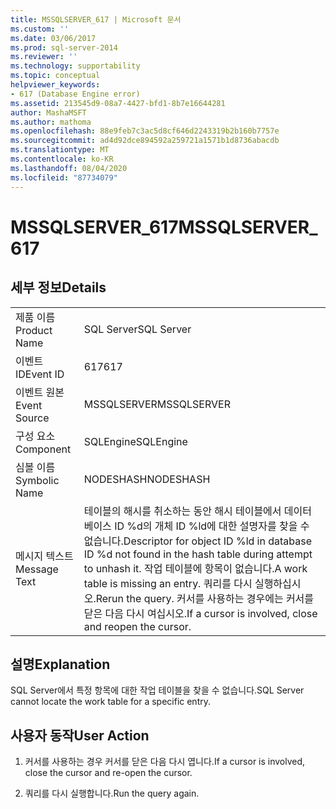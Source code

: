 ```yaml
---
title: MSSQLSERVER_617 | Microsoft 문서
ms.custom: ''
ms.date: 03/06/2017
ms.prod: sql-server-2014
ms.reviewer: ''
ms.technology: supportability
ms.topic: conceptual
helpviewer_keywords:
- 617 (Database Engine error)
ms.assetid: 213545d9-08a7-4427-bfd1-8b7e16644281
author: MashaMSFT
ms.author: mathoma
ms.openlocfilehash: 88e9feb7c3ac5d8cf646d2243319b2b160b7757e
ms.sourcegitcommit: ad4d92dce894592a259721a1571b1d8736abacdb
ms.translationtype: MT
ms.contentlocale: ko-KR
ms.lasthandoff: 08/04/2020
ms.locfileid: "87734079"
---
```

# <a name="mssqlserver_617"></a><span data-ttu-id="ef5ca-102">MSSQLSERVER_617</span><span class="sxs-lookup"><span data-stu-id="ef5ca-102">MSSQLSERVER_617</span></span>
    
## <a name="details"></a><span data-ttu-id="ef5ca-103">세부 정보</span><span class="sxs-lookup"><span data-stu-id="ef5ca-103">Details</span></span>  
  
|||  
|-|-|  
|<span data-ttu-id="ef5ca-104">제품 이름</span><span class="sxs-lookup"><span data-stu-id="ef5ca-104">Product Name</span></span>|<span data-ttu-id="ef5ca-105">SQL Server</span><span class="sxs-lookup"><span data-stu-id="ef5ca-105">SQL Server</span></span>|  
|<span data-ttu-id="ef5ca-106">이벤트 ID</span><span class="sxs-lookup"><span data-stu-id="ef5ca-106">Event ID</span></span>|<span data-ttu-id="ef5ca-107">617</span><span class="sxs-lookup"><span data-stu-id="ef5ca-107">617</span></span>|  
|<span data-ttu-id="ef5ca-108">이벤트 원본</span><span class="sxs-lookup"><span data-stu-id="ef5ca-108">Event Source</span></span>|<span data-ttu-id="ef5ca-109">MSSQLSERVER</span><span class="sxs-lookup"><span data-stu-id="ef5ca-109">MSSQLSERVER</span></span>|  
|<span data-ttu-id="ef5ca-110">구성 요소</span><span class="sxs-lookup"><span data-stu-id="ef5ca-110">Component</span></span>|<span data-ttu-id="ef5ca-111">SQLEngine</span><span class="sxs-lookup"><span data-stu-id="ef5ca-111">SQLEngine</span></span>|  
|<span data-ttu-id="ef5ca-112">심볼 이름</span><span class="sxs-lookup"><span data-stu-id="ef5ca-112">Symbolic Name</span></span>|<span data-ttu-id="ef5ca-113">NODESHASH</span><span class="sxs-lookup"><span data-stu-id="ef5ca-113">NODESHASH</span></span>|  
|<span data-ttu-id="ef5ca-114">메시지 텍스트</span><span class="sxs-lookup"><span data-stu-id="ef5ca-114">Message Text</span></span>|<span data-ttu-id="ef5ca-115">테이블의 해시를 취소하는 동안 해시 테이블에서 데이터베이스 ID %d의 개체 ID %ld에 대한 설명자를 찾을 수 없습니다.</span><span class="sxs-lookup"><span data-stu-id="ef5ca-115">Descriptor for object ID %ld in database ID %d not found in the hash table during attempt to unhash it.</span></span> <span data-ttu-id="ef5ca-116">작업 테이블에 항목이 없습니다.</span><span class="sxs-lookup"><span data-stu-id="ef5ca-116">A work table is missing an entry.</span></span> <span data-ttu-id="ef5ca-117">쿼리를 다시 실행하십시오.</span><span class="sxs-lookup"><span data-stu-id="ef5ca-117">Rerun the query.</span></span> <span data-ttu-id="ef5ca-118">커서를 사용하는 경우에는 커서를 닫은 다음 다시 여십시오.</span><span class="sxs-lookup"><span data-stu-id="ef5ca-118">If a cursor is involved, close and reopen the cursor.</span></span>|  
  
## <a name="explanation"></a><span data-ttu-id="ef5ca-119">설명</span><span class="sxs-lookup"><span data-stu-id="ef5ca-119">Explanation</span></span>  
 <span data-ttu-id="ef5ca-120">SQL Server에서 특정 항목에 대한 작업 테이블을 찾을 수 없습니다.</span><span class="sxs-lookup"><span data-stu-id="ef5ca-120">SQL Server cannot locate the work table for a specific entry.</span></span>  
  
## <a name="user-action"></a><span data-ttu-id="ef5ca-121">사용자 동작</span><span class="sxs-lookup"><span data-stu-id="ef5ca-121">User Action</span></span>  
  
1.  <span data-ttu-id="ef5ca-122">커서를 사용하는 경우 커서를 닫은 다음 다시 엽니다.</span><span class="sxs-lookup"><span data-stu-id="ef5ca-122">If a cursor is involved, close the cursor and re-open the cursor.</span></span>  
  
2.  <span data-ttu-id="ef5ca-123">쿼리를 다시 실행합니다.</span><span class="sxs-lookup"><span data-stu-id="ef5ca-123">Run the query again.</span></span>  
  
  
